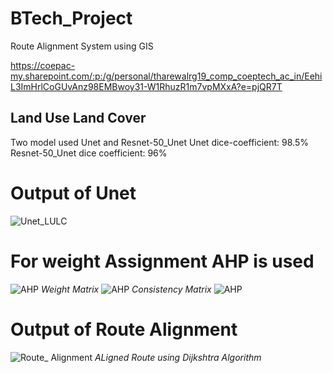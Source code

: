 # BTech_Project
Route Alignment System using GIS


https://coepac-my.sharepoint.com/:p:/g/personal/tharewalrg19_comp_coeptech_ac_in/EehiL3ImHrlCoGUvAnz98EMBwoy31-W1RhuzR1m7vpMXxA?e=pjQR7T


## Land Use Land Cover

Two model used Unet and Resnet-50_Unet
Unet dice-coefficient: 98.5%
Resnet-50_Unet dice coefficient: 96%

# Output of Unet
![Unet_LULC](https://github.com/avd151/BTech_Project/blob/main/Output/unet1.jpg)

# For weight Assignment AHP is used
![AHP](https://github.com/avd151/BTech_Project/blob/main/Output/Ahp1.png)
*Weight Matrix*
![AHP](https://github.com/avd151/BTech_Project/blob/main/Output/AHP2.png)
*Consistency Matrix*
![AHP](https://github.com/avd151/BTech_Project/blob/main/Output/criterion_weight.png)


# Output of Route Alignment

![Route_ Alignment](https://github.com/avd151/BTech_Project/blob/main/Output/output.png)
*ALigned Route using Dijkshtra Algorithm*
